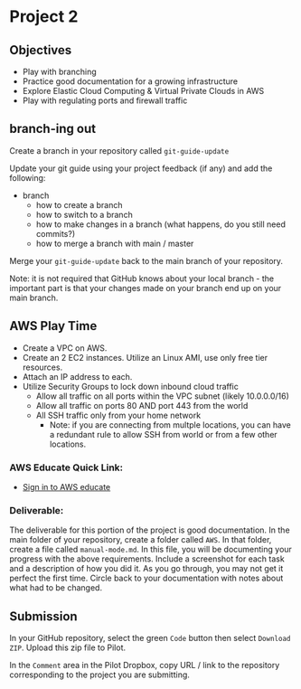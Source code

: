 # Project 2

## Objectives

- Play with branching
- Practice good documentation for a growing infrastructure
- Explore Elastic Cloud Computing & Virtual Private Clouds in AWS
- Play with regulating ports and firewall traffic


## branch-ing out

Create a branch in your repository called `git-guide-update`

Update your git guide using your project feedback (if any) and add the following:

- branch
  - how to create a branch
  - how to switch to a branch
  - how to make changes in a branch (what happens, do you still need commits?)
  - how to merge a branch with main / master

Merge your `git-guide-update` back to the main branch of your repository.

Note: it is not required that GitHub knows about your local branch - the important part is that your changes made on your branch end up on your main branch.

## AWS Play Time

- Create a VPC on AWS.
- Create an 2 EC2 instances.  Utilize an Linux AMI, use only free tier resources.
- Attach an IP address to each.
- Utilize Security Groups to lock down inbound cloud traffic
    - Allow all traffic on all ports within the VPC subnet (likely 10.0.0.0/16)
    - Allow all traffic on ports 80 AND port 443 from the world
    - All SSH traffic only from your home network
      - Note: if you are connecting from multple locations, you can have a redundant rule to allow SSH from world or from a few other locations.

### AWS Educate Quick Link:

- [Sign in to AWS educate](https://www.awseducate.com/signin/SiteLogin)

### Deliverable:

The deliverable for this portion of the project is good documentation.  In the main folder of your repository, create a folder called `AWS`.  In that folder, create a file called `manual-mode.md`.  In this file, you will be documenting your progress with the above requirements.  Include a screenshot for each task and a description of how you did it.  As you go through, you may not get it perfect the first time.  Circle back to your documentation with notes about what had to be changed.

## Submission

In your GitHub repository, select the green `Code` button then select `Download ZIP`. Upload this zip file to Pilot.

In the `Comment` area in the Pilot Dropbox, copy URL / link to the repository corresponding to the project you are submitting.
